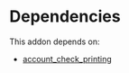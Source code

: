 # Dependencies

This addon depends on:

- [account_check_printing](https://github.com/bringout/oca-ocb-accounting)
